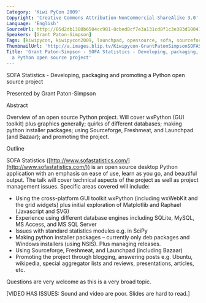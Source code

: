 ```yaml
---
Category: 'Kiwi PyCon 2009'
Copyright: 'Creative Commons Attribution-NonCommercial-ShareAlike 3.0'
Language: 'English'
SourceUrl: http://05d2db1380b6504cc981-8cbed8cf7e3a131cd8f1c3e383d10041.r93.cf2.rackcdn.com/kiwi-pycon-2009/120_grant-paton-simpson-sofa-statistics-developing-packaging-and-promoting-a-python-open-source-project.flv
Speakers: [Grant Paton-Simpson]
Tags: [kiwipycon, kiwipycon2009, launchpad, opensource, sofa, sourceforge]
ThumbnailUrl: 'http://a.images.blip.tv/Kiwipycon-GrantPatonSimpsonSOFAStatisticsDevelopingPackagingPromo591-977.jpg'
Title: 'Grant Paton-Simpson - SOFA Statistics - Developing, packaging, and promoting
  a Python open source project'
---
```

SOFA Statistics - Developing, packaging and promoting a Python open source
project

Presented by Grant Paton-Simpson

Abstract

Overview of an open source Python project. Will cover wxPython (GUI toolkit)
plus graphics generally; quirks of different databases; making python
installer packages; using Sourceforge, Freshmeat, and Launchpad (and Bazaar);
and promoting the project.

Outline

SOFA Statistics
([http://www.sofastatistics.com/](http://www.sofastatistics.com/)) is an open
source desktop Python application with an emphasis on ease of use, learn as
you go, and beautiful output. The talk will cover technical aspects of the
project as well as project management issues. Specific areas covered will
include:

  * Using the cross-platform GUI toolkit wxPython (including wxWebKit and the grid widgets) plus initial exploration of Matplotlib and Raphael (Javascript and SVG) 
  * Experience using different database engines including SQLite, MySQL, MS Access, and MS SQL Server 
  * Issues with standard statistics modules e.g. in SciPy 
  * Making python installer packages – currently only deb packages and Windows installers (using NSIS). Plus managing releases. 
  * Using Sourceforge, Freshmeat, and Launchpad (including Bazaar) 
  * Promoting the project through blogging, answering posts e.g. Ubuntu, wikipedia, special aggregator lists and reviews, presentations, articles, etc. 

Questions are very welcome as this is a very broad topic.

[VIDEO HAS ISSUES: Sound and video are poor. Slides are hard to read.]

